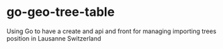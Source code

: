 # go-geo-tree-table
Using Go to have a create and  api and front for managing importing trees position  in Lausanne  Switzerland
